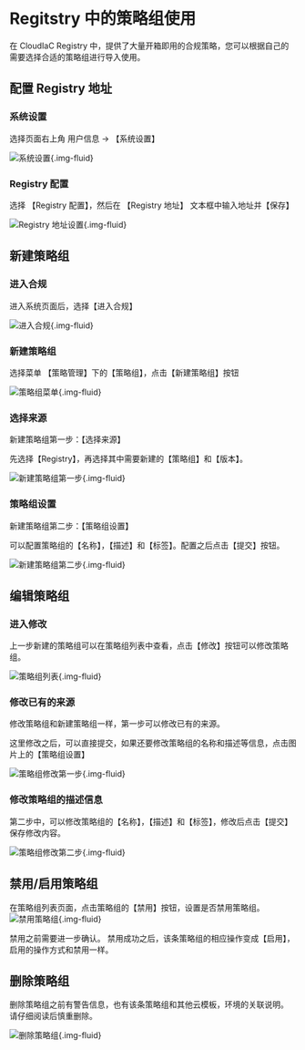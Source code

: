 # Regitstry 中的策略组使用
在 CloudIaC Registry 中，提供了大量开箱即用的合规策略，您可以根据自己的需要选择合适的策略组进行导入使用。

## 配置 Registry 地址

### 系统设置

选择页面右上角 用户信息 -> 【系统设置】

![系统设置](../images/registry-policygroup-01.png){.img-fluid}

### Registry 配置

选择 【Registry 配置】，然后在 【Registry 地址】 文本框中输入地址并【保存】

![Registry 地址设置](../images/registry-policygroup-02.png){.img-fluid}

## 新建策略组

### 进入合规

进入系统页面后，选择【进入合规】

![进入合规](../images/registry-policygroup-03.png){.img-fluid}

### 新建策略组

选择菜单 【策略管理】下的【策略组】，点击【新建策略组】按钮

![策略组菜单](../images/registry-policygroup-04.png){.img-fluid}

### 选择来源

新建策略组第一步：【选择来源】

先选择【Registry】，再选择其中需要新建的【策略组】和【版本】。

![新建策略组第一步](../images/registry-policygroup-05.png){.img-fluid}

### 策略组设置

新建策略组第二步：【策略组设置】

可以配置策略组的【名称】，【描述】和【标签】。配置之后点击【提交】按钮。

![新建策略组第二步](../images/registry-policygroup-06.png){.img-fluid}

## 编辑策略组

### 进入修改

上一步新建的策略组可以在策略组列表中查看，点击【修改】按钮可以修改策略组。

![策略组列表](../images/registry-policygroup-07.png){.img-fluid}

### 修改已有的来源

修改策略组和新建策略组一样，第一步可以修改已有的来源。

这里修改之后，可以直接提交，如果还要修改策略组的名称和描述等信息，点击图片上的【策略组设置】

![策略组修改第一步](../images/registry-policygroup-08.png){.img-fluid}

### 修改策略组的描述信息

第二步中，可以修改策略组的【名称】，【描述】和【标签】，修改后点击【提交】保存修改内容。

![策略组修改第二步](../images/registry-policygroup-09.png){.img-fluid}

## 禁用/启用策略组

在策略组列表页面，点击策略组的【禁用】按钮，设置是否禁用策略组。
![禁用策略组](../images/registry-policygroup-10.png){.img-fluid}

禁用之前需要进一步确认。
禁用成功之后，该条策略组的相应操作变成【启用】，启用的操作方式和禁用一样。

## 删除策略组

删除策略组之前有警告信息，也有该条策略组和其他云模板，环境的关联说明。
请仔细阅读后慎重删除。

![删除策略组](../images/registry-policygroup-11.png){.img-fluid}
